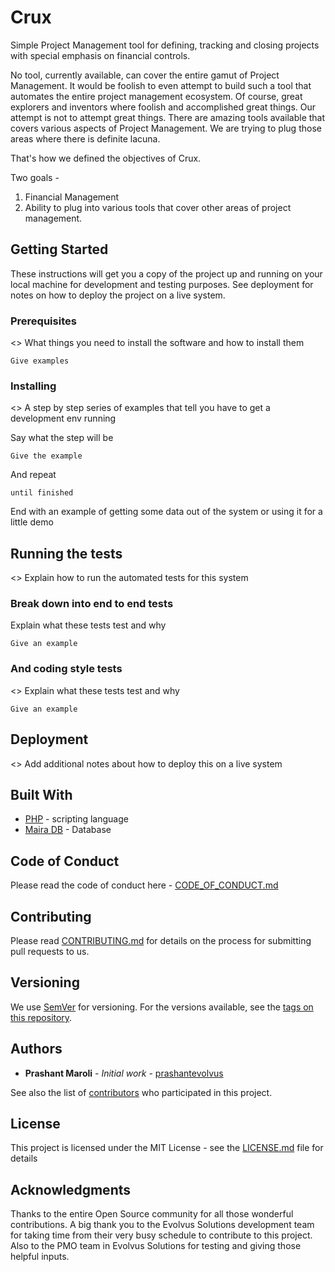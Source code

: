 # Crux

Simple Project Management tool for defining, tracking and closing projects with special emphasis on financial controls.

No tool, currently available, can cover the entire gamut of Project Management. It would be foolish to even attempt to build such a tool that automates the entire project management ecosystem. Of course, great explorers and inventors where foolish and accomplished great things. Our attempt is not to attempt great things.
There are amazing tools available that covers various aspects of Project Management. We are trying to plug those areas where there is definite lacuna.

That's how we defined the objectives of Crux.


Two goals -
1) Financial Management
2) Ability to plug into various tools that cover other areas of project management.

## Getting Started

These instructions will get you a copy of the project up and running on your local machine for development and testing purposes. See deployment for notes on how to deploy the project on a live system.

### Prerequisites
<<TBD>>
What things you need to install the software and how to install them

```
Give examples
```

### Installing
<<TBD>>
A step by step series of examples that tell you have to get a development env running

Say what the step will be

```
Give the example
```

And repeat

```
until finished
```

End with an example of getting some data out of the system or using it for a little demo

## Running the tests
<<TBD>>
Explain how to run the automated tests for this system

### Break down into end to end tests

Explain what these tests test and why

```
Give an example
```

### And coding style tests
<<TBD>>
Explain what these tests test and why

```
Give an example
```

## Deployment

<<TBD>> Add additional notes about how to deploy this on a live system

## Built With

* [PHP](http://php.net) - scripting language
* [Maira DB](https://mariadb.org) - Database

## Code of Conduct
Please read the code of conduct here - [CODE_OF_CONDUCT.md](CODE_OF_CONDUCT.md)

## Contributing

Please read [CONTRIBUTING.md](CONTRIBUTING.md) for details on the process for submitting pull requests to us.

## Versioning

We use [SemVer](http://semver.org/) for versioning. For the versions available, see the [tags on this repository](https://github.com/prashantevolvus/crux/tags).

## Authors

* **Prashant Maroli** - *Initial work* - [prashantevolvus](https://github.com/prashantevolvus)

See also the list of [contributors](https://github.com/prashantevolvus/crux/contributors) who participated in this project.

## License

This project is licensed under the MIT License - see the [LICENSE.md](LICENSE.md) file for details

## Acknowledgments

Thanks to the entire Open Source community for all those wonderful contributions. A big thank you to the Evolvus Solutions development team for taking time from their very busy schedule to contribute to this project. Also to the PMO team in Evolvus Solutions for testing and giving those helpful inputs.
